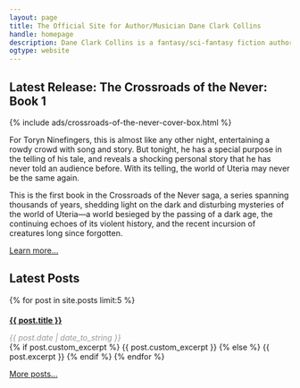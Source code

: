 ```yaml
---
layout: page
title: The Official Site for Author/Musician Dane Clark Collins
handle: homepage
description: Dane Clark Collins is a fantasy/sci-fantasy fiction author and experimental musician from Philadelphia, PA.
ogtype: website
---
```


## Latest Release: The Crossroads of the Never: Book 1

<div class="book cover left">{% include ads/crossroads-of-the-never-cover-box.html %}</div>

For Toryn Ninefingers, this is almost like any other night, entertaining a rowdy crowd with song and story. But tonight, he has a special purpose in the telling of his tale, and reveals a shocking personal story that he has never told an audience before. With its telling, the world of Uteria may never be the same again. 

This is the first book in the Crossroads of the Never saga, a series spanning thousands of years, shedding light on the dark and disturbing mysteries of the world of Uteria—a world besieged by the passing of a dark age, the continuing echoes of its violent history, and the recent incursion of creatures long since forgotten.

<a href="/crossroads-of-the-never/book-1/" class="button" title="The Crossroads of the Never: Book 1">Learn more...</a>

## Latest Posts

{% for post in site.posts limit:5 %}
<h4 style="margin-bottom:0"><a href="{{ site.prefix  }}{{ post.url }}">{{ post.title }}</a></h4>
<p style="margin-bottom:0;color:#999;font-style:italic;">{{ post.date | date_to_string }}</p>
{% if post.custom_excerpt %}
{{ post.custom_excerpt }}
{% else %}
{{ post.excerpt }}
{% endif %}
{% endfor %}

<a href="/blog/" class="button" title="Dane Clark Collins Blog">More posts...</a>
